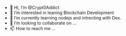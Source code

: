 - 👋 Hi, I’m @Crypt0Addict
- 👀 I’m interested in leaning Blockchain Development
- 🌱 I’m currently learning nodejs and intrecting with Dex.
- 💞️ I’m looking to collaborate on ...
- 📫 How to reach me ...

<!---
Crypt0Addict/Crypt0Addict is a ✨ special ✨ repository because its `README.md` (this file) appears on your GitHub profile.
You can click the Preview link to take a look at your changes.
--->
